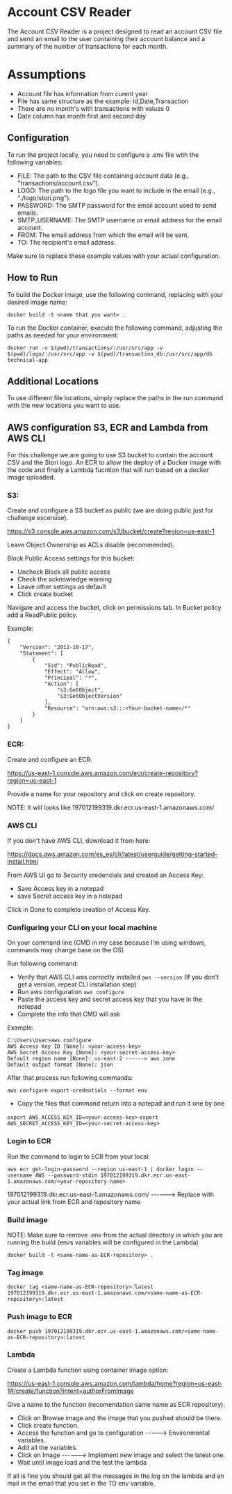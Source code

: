 # Account CSV Reader

The Account CSV Reader is a project designed to read an account CSV file and send an email to the user containing their account balance and a summary of the number of transactions for each month.

# Assumptions

- Account file has information from curent year
- File has same structure as the example: Id,Date,Transaction
- There are no month's with transactions with values 0
- Date column has month first and second day


## Configuration
To run the project locally, you need to configure a .env file with the following variables:
- FILE: The path to the CSV file containing account data (e.g., "transactions/account.csv").
- LOGO: The path to the logo file you want to include in the email (e.g., "./logo/stori.png").
- PASSWORD: The SMTP password for the email account used to send emails.
- SMTP_USERNAME: The SMTP username or email address for the email account.
- FROM: The email address from which the email will be sent.
- TO: The recipient's email address.

Make sure to replace these example values with your actual configuration.

## How to Run

To build the Docker image, use the following command, replacing <name that you want> with your desired image name:

`docker build -t <name that you want> .`

To run the Docker container, execute the following command, adjusting the paths as needed for your environment:

`docker run -v $(pwd)/transactions/:/usr/src/app -v $(pwd)/logo/:/usr/src/app -v $(pwd)/transaction_db:/usr/src/app/db technical-app`

## Additional Locations

To use different file locations, simply replace the paths in the run command with the new locations you want to use.


## AWS configuration S3, ECR and Lambda from AWS CLI

For this challenge we are going to use S3 bucket to contain the account CSV and the Stori logo. An ECR to allow the deploy of a Docker image with the code and finally a Lambda fucntion that will run based on a docker image uploaded.

### S3:
Create and configure a S3 bucket as public (we are doing public just for challenge excersise).

https://s3.console.aws.amazon.com/s3/bucket/create?region=us-east-1

Leave Object Ownership as ACLs disable (recommended).

Block Public Access settings for this bucket:
- Uncheck Block all public access
- Check the acknowledge warning 
- Leave other settings as default
- Click create bucket

Navigate and access the bucket, click on permissions tab. In Bucket policy add a ReadPublic policy.

Example:

```
{
    "Version": "2012-10-17",
    "Statement": [
        {
            "Sid": "PublicRead",
            "Effect": "Allow",
            "Principal": "*",
            "Action": [
                "s3:GetObject",
                "s3:GetObjectVersion"
            ],
            "Resource": "arn:aws:s3:::<Your-bucket-name>/*"
        }
    ]
}

```

### ECR:

Create and configure an ECR.

https://us-east-1.console.aws.amazon.com/ecr/create-repository?region=us-east-1

Provide a name for your repository and click on create repository.

NOTE: It will looks like 197012199319.dkr.ecr.us-east-1.amazonaws.com/<Your-repository-name>

### AWS CLI

If you don't have AWS CLI, download it from here:

https://docs.aws.amazon.com/es_es/cli/latest/userguide/getting-started-install.html

From AWS UI go to Security credencials and created an Access Key:

- Save Access key in a notepad
- save Secret access key in a notepad


Click in Done to complete creation of Access Key.

### Configuring your CLI on your local machine

On your command line (CMD in my case because I'm using windows, commands may change base on the OS)

Run following command:

- Verify that AWS CLI was correctly installed `aws --version` (If you don't get a version, repeat CLI installation step)
- Run aws configuration `aws configure`
- Paste the access key and secret access key that you have in the notepad
- Complete the info that CMD will ask

Example:

```
C:\Users\User>aws configure
AWS Access Key ID [None]: <your-access-key>
AWS Secret Access Key [None]: <your-secret-access-key>
Default region name [None]: us-east-2 ------> aws zone
Default output format [None]: json 

```

After that process run following commands:

`aws configure export-credentials --format env`

- Copy the files that command return into a notepad and run it one by one

`export AWS_ACCESS_KEY_ID=<your-access-key>`
`export AWS_SECRET_ACCESS_KEY_ID=<your-secret-access-key>`

### Login to ECR

Run the command to login to ECR from your local:

`aws ecr get-login-password --region us-east-1 | docker login --username AWS --password-stdin 197012199319.dkr.ecr.us-east-1.amazonaws.com/<your-repository-name>`

197012199319.dkr.ecr.us-east-1.amazonaws.com/<your-container-name>  ------> Replace with your actual link from ECR and repository name

### Build image

NOTE: Make sure to remove .env from the actual directory in which you are running the build (envs variables will be configured in the Lambda)

`docker build -t <same-name-as-ECR-repository> .`

### Tag image

`docker tag <same-name-as-ECR-repository>:latest 197012199319.dkr.ecr.us-east-1.amazonaws.com/<same-name-as-ECR-repository>:latest`

### Push image to ECR

`docker push 197012199319.dkr.ecr.us-east-1.amazonaws.com/<same-name-as-ECR-repository>:latest`

### Lambda

Create a Lambda function using container image option:

https://us-east-1.console.aws.amazon.com/lambda/home?region=us-east-1#/create/function?intent=authorFromImage

Give a name to the function (recomendation same name as ECR repository).

- Click on Browse image and the image that you pushed should be there.
- Click create function.
- Access the function and go to configuration -----> Environmental variables.
- Add all the variables.
- Click on Image ------> Implement new image and select the latest one.
- Wait until image load and the test the lambda

If all is fine you should get all the messages in the log on the lambda and an mail in the email that you set in the TO env variable.

